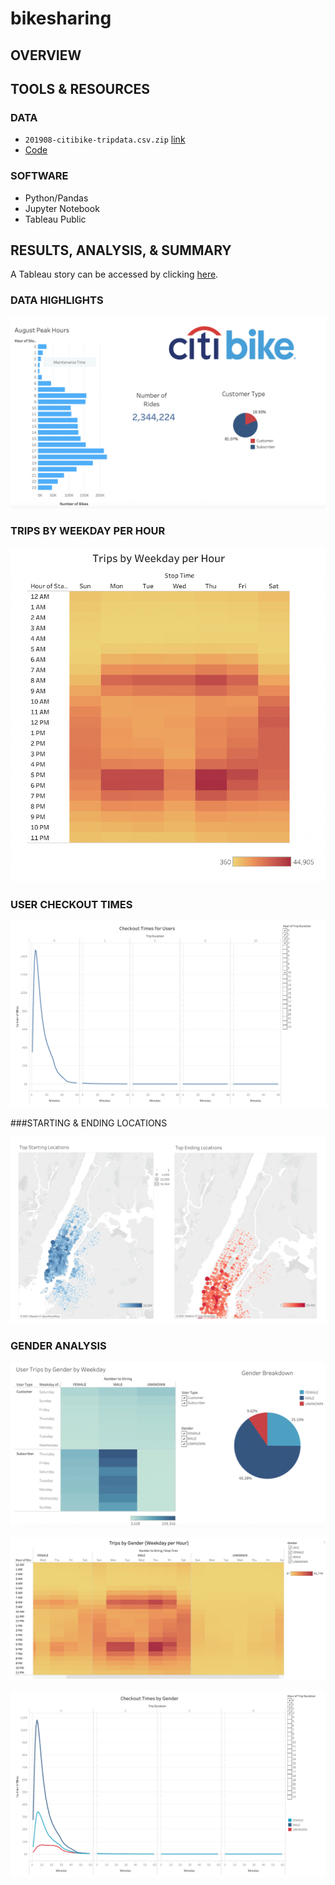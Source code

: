# bikesharing

## OVERVIEW

## TOOLS & RESOURCES

### DATA

* `201908-citibike-tripdata.csv.zip` [link](https://s3.amazonaws.com/tripdata/index.html)
* [Code](https://github.com/farwaali08/bikesharing/blob/d7dbf88019605ec60ef3d388e9fb81b2c7fda98f/NYC_CitiBike_Challenge_starter_code.ipynb)

### SOFTWARE

* Python/Pandas
* Jupyter Notebook
* Tableau Public

## RESULTS, ANALYSIS, & SUMMARY

A Tableau story can be accessed by clicking [here](https://public.tableau.com/shared/C6G9H6C48?:display_count=n&:origin=viz_share_link).


### DATA HIGHLIGHTS

![alt_text](https://github.com/farwaali08/bikesharing/blob/7854d5e434f317b0b48bcd5f82acbe96852be588/Images/HIGHLIGHTS.png)

### TRIPS BY WEEKDAY PER HOUR

![alt_text](https://github.com/farwaali08/bikesharing/blob/ece047f91dc26cd2846b2d1c2404a34d99a4c783/Images/2.png)

### USER CHECKOUT TIMES

![alt_text](https://github.com/farwaali08/bikesharing/blob/ece047f91dc26cd2846b2d1c2404a34d99a4c783/Images/7.png)

###STARTING & ENDING LOCATIONS

![alt_text](https://github.com/farwaali08/bikesharing/blob/ece047f91dc26cd2846b2d1c2404a34d99a4c783/Images/3.png)

### GENDER ANALYSIS

![alt_text](https://github.com/farwaali08/bikesharing/blob/ece047f91dc26cd2846b2d1c2404a34d99a4c783/Images/4.png)

![alt_text](https://github.com/farwaali08/bikesharing/blob/ece047f91dc26cd2846b2d1c2404a34d99a4c783/Images/5.png)

![alt_text](https://github.com/farwaali08/bikesharing/blob/ece047f91dc26cd2846b2d1c2404a34d99a4c783/Images/6.png)
